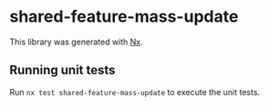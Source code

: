 # shared-feature-mass-update

This library was generated with [Nx](https://nx.dev).

## Running unit tests

Run `nx test shared-feature-mass-update` to execute the unit tests.
